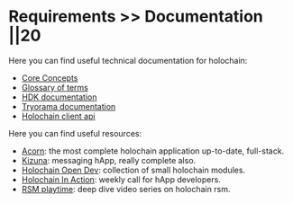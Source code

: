 # Requirements >> Documentation ||20

Here you can find useful technical documentation for holochain:

- [Core Concepts](https://developer.holochain.org/docs/concepts/)
- [Glossary of terms](https://developer.holochain.org/docs/glossary/)
- [HDK documentation](https://docs.rs/hdk/0.0.100/hdk/)
- [Tryorama documentation](https://github.com/holochain/tryorama)
- [Holochain client api](https://github.com/holochain/holochain-client-js)

Here you can find useful resources:

- [Acorn](https://github.com/h-be/acorn): the most complete holochain application up-to-date, full-stack.
- [Kizuna](https://github.com/hc-institute-japan/Kizuna): messaging hApp, really complete also.
- [Holochain Open Dev](https://github.com/holochain-open-dev): collection of small holochain modules.
- [Holochain In Action](https://www.youtube.com/channel/UCJwIuwkCI5HMSzHJpKys-RQ): weekly call for hApp developers.
- [RSM playtime](https://www.youtube.com/watch?v=u6iUg1BVzsY&list=PLOuXrtFJO6zWNK41Wgv62v5ju5CP3FbOT): deep dive video series on holochain rsm.